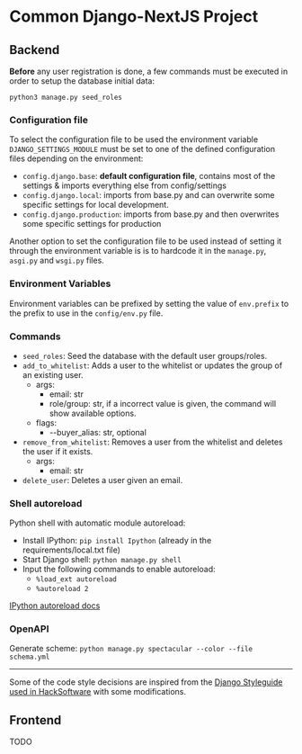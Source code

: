 # Common Django-NextJS Project

## Backend

**Before** any user registration is done, a few commands must be executed in order to setup the database initial data:

```
python3 manage.py seed_roles
```

### Configuration file

To select the configuration file to be used the environment variable `DJANGO_SETTINGS_MODULE` must be set to one of the defined configuration files depending on the environment:

- `config.django.base`: **default configuration file**, contains most of the settings & imports everything else from config/settings
- `config.django.local`: imports from base.py and can overwrite some specific settings for local development.
- `config.django.production`: imports from base.py and then overwrites some specific settings for production

Another option to set the configuration file to be used instead of setting it through the environment variable is is to hardcode it in the `manage.py`, `asgi.py` and `wsgi.py` files.

### Environment Variables

Environment variables can be prefixed by setting the value of `env.prefix` to the prefix to use in the `config/env.py` file.

### Commands

- `seed_roles`: Seed the database with the default user groups/roles.
- `add_to_whitelist`: Adds a user to the whitelist or updates the group of an existing user.
    - args:
        - email: str
        - role/group: str, if a incorrect value is given, the command will show available options.
    - flags: 
        - --buyer_alias: str, optional
- `remove_from_whitelist`: Removes a user from the whitelist and deletes the user if it exists.
    - args:
        - email: str
- `delete_user`: Deletes a user given an email.

### Shell autoreload

Python shell with automatic module autoreload:

- Install IPython: `pip install Ipython` (already in the requirements/local.txt file)
- Start Django shell: `python manage.py shell`
- Input the following commands to enable autoreload:
    - `%load_ext autoreload`
    - `%autoreload 2`

[IPython autoreload docs](https://ipython.org/ipython-doc/3/config/extensions/autoreload.html)

### OpenAPI

Generate scheme: `python manage.py spectacular --color --file schema.yml`

---

Some of the code style decisions are inspired from the [Django Styleguide used in HackSoftware](https://github.com/HackSoftware/Django-Styleguide) with some modifications.

## Frontend

TODO